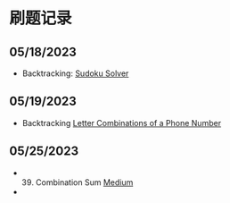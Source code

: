 # 刷题记录

## 05/18/2023

- Backtracking: [Sudoku Solver](https://leetcode.com/problems/sudoku-solver/)

## 05/19/2023

- Backtracking [Letter Combinations of a Phone Number](https://leetcode.com/problems/letter-combinations-of-a-phone-number/)

## 05/25/2023

- 39. Combination Sum [Medium](https://leetcode.com/problems/combination-sum/)
-
